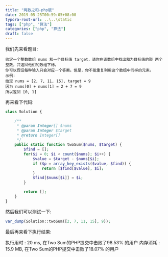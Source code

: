 ```yaml
---
title: "两数之和-php版"
date: 2019-05-25T00:59:05+08:00
typora-root-url: ..\..\static
tags: ["php", "算法"]
categories: ["php", "算法"]
draft: false
---
```


我们先来看题目:

```
给定一个整数数组 nums 和一个目标值 target，请你在该数组中找出和为目标值的那 两个 整数，并返回他们的数组下标。
你可以假设每种输入只会对应一个答案。但是，你不能重复利用这个数组中同样的元素。
示例:
给定 nums = [2, 7, 11, 15], target = 9
因为 nums[0] + nums[1] = 2 + 7 = 9
所以返回 [0, 1]
```

再来看下代码:

```php
class Solution {

    /**
     * @param Integer[] $nums
     * @param Integer $target
     * @return Integer[]
     */
    public static function twoSum($nums, $target) {
        $find = [];
        for($i = 0; $i < count($nums); $i++) {
            $value = $target - $nums[$i];
            if ($p = array_key_exists($value, $find)) {
                return [$find[$value], $i];
            }
            $find[$nums[$i]] = $i;
        }

        return [];
    }
}
```

然后我们可以测试一下:

```php
var_dump(Solution::twoSum([2, 7, 11, 15], 9));
```

最后再来看下执行结果:

执行用时 : 20 ms, 在Two Sum的PHP提交中击败了98.53% 的用户
内存消耗 : 15.9 MB, 在Two Sum的PHP提交中击败了18.07% 的用户